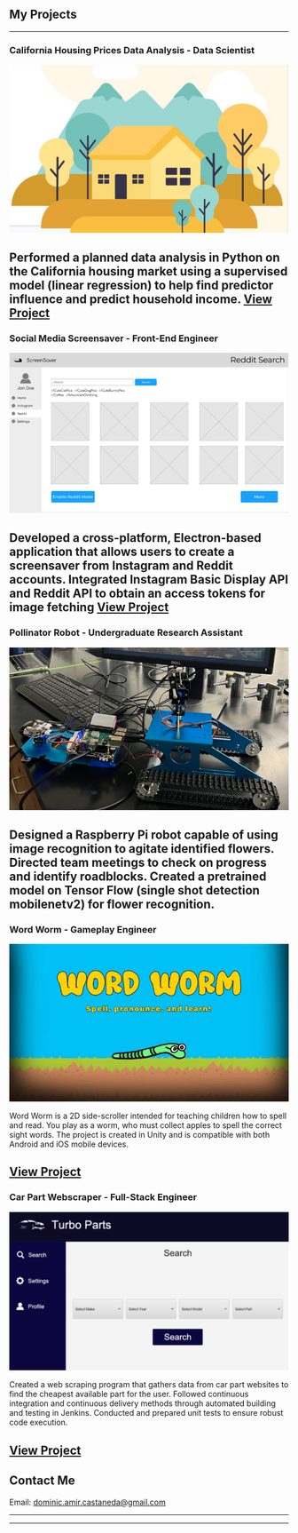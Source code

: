 ## My Projects

---

###  California Housing Prices Data Analysis - Data Scientist

<img src="images/housingprices.jpg?raw=true"/>

Performed a planned data analysis in Python on the California housing market using a supervised model (linear regression) to help find predictor influence and predict household income.
[View Project](https://colab.research.google.com/drive/1uV9IX9s5YTYkXLnwXzScISJhEtS178Py)
---

###  Social Media Screensaver - Front-End Engineer

<img src="images/screensaverapp.png?raw=true"/>

Developed a cross-platform, Electron-based application that allows users to create a screensaver from Instagram and Reddit accounts. Integrated Instagram Basic Display API and Reddit API to obtain an access tokens for image fetching
[View Project](https://github.com/tarekel96/Electron_BackgroundImage_App)
---

###  Pollinator Robot - Undergraduate Research Assistant

<img src="images/pollinatorbot.png?raw=true"/>

<!---[Pollinator Robot](/pdf/sample_presentation.pdf)-->
Designed a Raspberry Pi robot capable of using image recognition to agitate identified flowers. Directed team meetings to check on progress and identify roadblocks. Created a pretrained model on Tensor Flow (single shot detection mobilenetv2) for flower recognition.
---

###  Word Worm - Gameplay Engineer

<img src="images/wordworm.jpg?raw=true"/>

Word Worm is a 2D side-scroller intended for teaching children how to spell and read. You play as a worm, who must collect apples to spell the correct sight words. The project is created in Unity and is compatible with both Android and iOS mobile devices.

[View Project](https://og-josh.itch.io/word-worm)
---

###  Car Part Webscraper - Full-Stack Engineer

<img src="images/webscraper.png?raw=true"/>

Created a web scraping program that gathers data from car part websites to find the cheapest available part for the user. Followed continuous integration and continuous delivery methods through automated building and testing in Jenkins. Conducted and prepared unit tests to ensure robust code execution.

[View Project](https://github.com/DomCastaneda/CarPartWebscraper)
---

## Contact Me

Email: dominic.amir.castaneda@gmail.com

---




---
